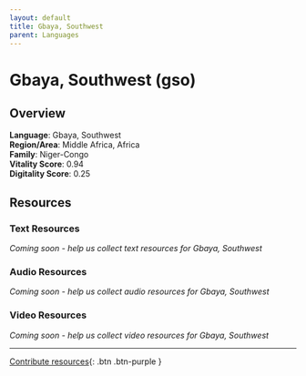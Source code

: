 ```yaml
---
layout: default
title: Gbaya, Southwest
parent: Languages
---
```


# Gbaya, Southwest (gso)

## Overview

**Language**: Gbaya, Southwest  
**Region/Area**: Middle Africa, Africa  
**Family**: Niger-Congo  
**Vitality Score**: 0.94  
**Digitality Score**: 0.25  

## Resources

### Text Resources
*Coming soon - help us collect text resources for Gbaya, Southwest*

### Audio Resources
*Coming soon - help us collect audio resources for Gbaya, Southwest*

### Video Resources
*Coming soon - help us collect video resources for Gbaya, Southwest*

---

[Contribute resources](https://fairtrain.github.io/){: .btn .btn-purple }
